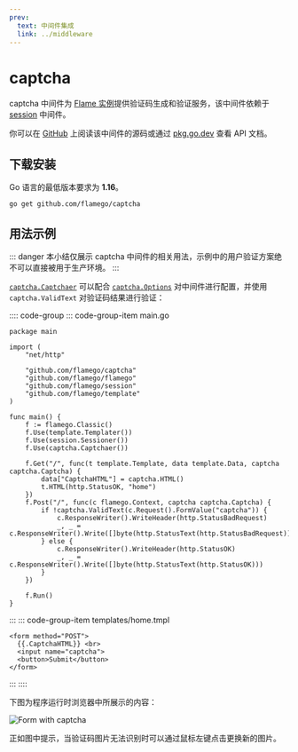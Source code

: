 ```yaml
---
prev:
  text: 中间件集成
  link: ../middleware
---
```


# captcha

captcha 中间件为 [Flame 实例](../core-concepts.md#实例)提供验证码生成和验证服务，该中间件依赖于 [session](session.md) 中间件。

你可以在 [GitHub](https://github.com/flamego/captcha) 上阅读该中间件的源码或通过 [pkg.go.dev](https://pkg.go.dev/github.com/flamego/captcha?tab=doc) 查看 API 文档。

## 下载安装

Go 语言的最低版本要求为 **1.16**。

```:no-line-numbers
go get github.com/flamego/captcha
```

## 用法示例

::: danger
本小结仅展示 captcha 中间件的相关用法，示例中的用户验证方案绝不可以直接被用于生产环境。
:::

[`captcha.Captchaer`](https://pkg.go.dev/github.com/flamego/captcha#Captchaer) 可以配合 [`captcha.Options`](https://pkg.go.dev/github.com/flamego/captcha#Options) 对中间件进行配置，并使用 `captcha.ValidText` 对验证码结果进行验证：

:::: code-group
::: code-group-item main.go
```go:no-line-numbers{19,23}
package main

import (
	"net/http"

	"github.com/flamego/captcha"
	"github.com/flamego/flamego"
	"github.com/flamego/session"
	"github.com/flamego/template"
)

func main() {
	f := flamego.Classic()
	f.Use(template.Templater())
	f.Use(session.Sessioner())
	f.Use(captcha.Captchaer())

	f.Get("/", func(t template.Template, data template.Data, captcha captcha.Captcha) {
		data["CaptchaHTML"] = captcha.HTML()
		t.HTML(http.StatusOK, "home")
	})
	f.Post("/", func(c flamego.Context, captcha captcha.Captcha) {
		if !captcha.ValidText(c.Request().FormValue("captcha")) {
			c.ResponseWriter().WriteHeader(http.StatusBadRequest)
			_, _ = c.ResponseWriter().Write([]byte(http.StatusText(http.StatusBadRequest)))
		} else {
			c.ResponseWriter().WriteHeader(http.StatusOK)
			_, _ = c.ResponseWriter().Write([]byte(http.StatusText(http.StatusOK)))
		}
	})

	f.Run()
}
```
:::
::: code-group-item templates/home.tmpl
```html:no-line-numbers
<form method="POST">
  {{.CaptchaHTML}} <br>
  <input name="captcha">
  <button>Submit</button>
</form>
```
:::
::::

下图为程序运行时浏览器中所展示的内容：

![Form with captcha](https://user-images.githubusercontent.com/2946214/158567419-9a9556ad-c9d0-48db-b96a-32b9d4b67045.png)

正如图中提示，当验证码图片无法识别时可以通过鼠标左键点击更换新的图片。
